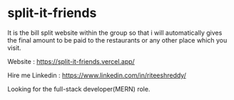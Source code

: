 # split-it-friends
It is the bill split website within the group so that i will automatically gives the final amount to be paid to the restaurants or any other place which you visit.

Website : https://split-it-friends.vercel.app/

Hire me 
Linkedin : https://www.linkedin.com/in/riteeshreddy/

Looking for the full-stack developer(MERN) role.
